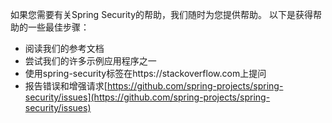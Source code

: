 如果您需要有关Spring Security的帮助，我们随时为您提供帮助。 以下是获得帮助的一些最佳步骤：

* 阅读我们的参考文档
* 尝试我们的许多示例应用程序之一
* 使用spring-security标签在https://stackoverflow.com上提问
* 报告错误和增强请求[https://github.com/spring-projects/spring-security/issues](https://github.com/spring-projects/spring-security/issues)



